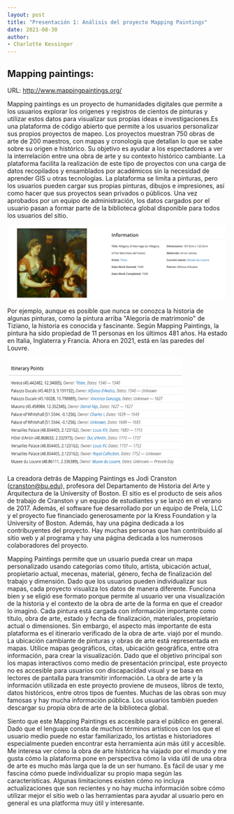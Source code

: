 ```yaml
---
layout: post
title: "Presentación 1: Análisis del proyecto Mapping Paintings"
date: 2021-08-30
author:
- Charlotte Kessinger
---
```



## Mapping paintings:
URL: http://www.mappingpaintings.org/

  Mapping paintings es un proyecto de humanidades digitales que permite a los usuarios explorar los orígenes y registros de cientos de pinturas y utilizar estos datos para visualizar sus propias ideas e investigaciones.Es una plataforma de código abierto que permite a los usuarios personalizar sus propios proyectos de mapeo. Los proyectos muestran 750 obras de arte de 200 maestros, con mapas y cronología que detallan lo que se sabe sobre su origen e histórico. Su objetivo es ayudar a los espectadores a ver la interrelación entre una obra de arte y su contexto histórico cambiante. La plataforma facilita la realización de este tipo de proyectos con una carga de datos recopilados y ensamblados por académicos sin la necesidad de aprender GIS u otras tecnologías. La plataforma se limita a pinturas, pero los usuarios pueden cargar sus propias pinturas, dibujos e impresiones, así como hacer que sus proyectos sean privados o públicos. Una vez aprobados por un equipo de administración, los datos cargados por el usuario pasan a formar parte de la biblioteca global disponible para todos los usuarios del sitio.
  
  <img src="/assets/images/Informationallegory.png" alt="Alegoria de matrimonio" width="500" height="170">
  
Por ejemplo, aunque es posible que nunca se conozca la historia de algunas pinturas, como la pintura arriba "Alegoría de matrimonio" de Tiziano, la historia es conocida y fascinante. Según Mapping Paintings, la pintura ha sido propiedad de 11 personas en los últimos 481 años. Ha estado en Italia, Inglaterra y Francia. Ahora en 2021, está en las paredes del Louvre.

<img src="/assets/images/Itenpoints.png" alt="itinerary points" width="400" height="250">

  La creadora detrás de Mapping Paintings es Jodi Cranston (cranston@bu.edu), profesora del Departamento de Historia del Arte y Arquitectura de la University of Boston. El sitio es el producto de seis años de trabajo de Cranston y un equipo de estudiantes y se lanzó en el verano de 2017. Además, el software fue desarrollado por un equipo de Prela, LLC y el proyecto fue financiado generosamente por la Kress Foundation y la University of Boston. Además, hay una página dedicada a los contribuyentes del proyecto. Hay muchas personas que han contribuido al sitio web y al programa y hay una página dedicada a los numerosos colaboradores del proyecto.
  
  Mapping Paintings permite que un usuario pueda crear un mapa personalizado usando categorías como título, artista, ubicación actual, propietario actual, mecenas, material, género, fecha de finalización del trabajo y dimensión. Dado que los usuarios pueden individualizar sus mapas, cada proyecto visualiza los datos de manera diferente. Funciona bien y se eligió ese formato porque permite al usuario ver una visualización de la historia y el contexto de la obra de arte de la forma en que el creador lo imaginó. Cada pintura está cargada con información importante como título, obra de arte, estado y fecha de finalización, materiales, propietario actual o dimensiones. Sin embargo, el aspecto más importante de esta plataforma es el itinerario verificado de la obra de arte. viajó por el mundo. La ubicación cambiante de pinturas y obras de arte está representada en mapas. Utilice mapas geográficos, citas, ubicación geográfica, entre otra información, para crear la visualización. Dado que el objetivo principal son los mapas interactivos como medio de presentación principal, este proyecto no es accesible para usuarios con discapacidad visual y se basa en lectores de pantalla para transmitir información. La obra de arte y la información utilizada en este proyecto proviene de museos, libros de texto, datos históricos, entre otros tipos de fuentes. Muchas de las obras son muy famosas y hay mucha información pública. Los usuarios también pueden descargar su propia obra de arte de la biblioteca global.
  
  Siento que este Mapping Paintings es  accesible para el público en general. Dado que el lenguaje consta de muchos términos artísticos con los que el usuario medio puede no estar familiarizado, los artistas e historiadores especialmente pueden encontrar esta herramienta aún más útil y accesible. Me interesa ver cómo la obra de arte histórica ha viajado por el mundo y me gusta cómo la plataforma pone en perspectiva cómo la vida útil de una obra de arte es mucho más larga que la de un ser humano. Es fácil de usar y me fascina cómo puede individualizar su propio mapa según las características. Algunas limitaciones existen cómo no incluya actualizaciones que son recientes y no hay mucha información sobre cómo utilizar mejor el sitio web o las herramientas para ayudar al usuario pero en general es una platforma muy útil y interesante.


